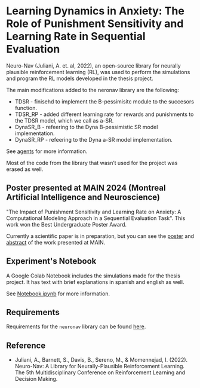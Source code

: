 # Learning Dynamics in Anxiety: The Role of Punishment Sensitivity and Learning Rate in Sequential Evaluation

Neuro-Nav (Juliani, A. et. al, 2022), an open-source library for neurally plausible reinforcement learning (RL), was used to perform the simulations and program the RL models developed in the thesis project.  

The main modifications added to the neronav library are the following: 

- TDSR - finisehd to implement the B-pessimisitc module to the succesors function.
- TDSR_RP - added different learning rate for rewards and punishments to the TDSR model, which we call as a-SR.
- DynaSR_B - refeering to the Dyna B-pessimistic SR model implementation.
- DynaSR_RP - refeering to the Dyna a-SR model implementation.

See [agents](./agents) for more information.

Most of the code from the library that wasn’t used for the project was erased as well.

## Poster presented at MAIN 2024 (Montreal Artificial Intelligence and Neuroscience)

"The Impact of Punishment Sensitivity and Learning Rate on Anxiety: A Computational Modeling Approach in a Sequential Evaluation Task". This work won the Best Undergraduate Poster Award.

Currently a scientific paper is in preparation, but you can see the [poster](.Poster_MAIN_2024.pdf) and [abstract](https://www.main2024.org/abstracts) of the work presented at MAIN.

## Experiment's Notebook

A Google Colab Notebook includes the simulations made for the thesis project. It has text with brief explanations in spanish and english as well.

See [Notebook.ipynb](./Simulations_Notebook.ipynb) for more information.


## Requirements

Requirements for the `neuronav` library can be found [here](./setup.py).





## Reference


* Juliani, A., Barnett, S., Davis, B., Sereno, M., & Momennejad, I. (2022). Neuro-Nav: A Library for Neurally-Plausible Reinforcement Learning. The 5th Multidisciplinary Conference on Reinforcement Learning and Decision Making.


